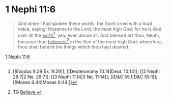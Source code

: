 # 1 Nephi 11:6

> And when I had spoken these words, the Spirit cried with a loud voice, saying: Hosanna to the Lord, the most high God; for he is God over all the <u>earth</u>[^a], yea, even above all. And blessed art thou, Nephi, because thou <u>believest</u>[^b] in the Son of the most high God; wherefore, thou shalt behold the things which thou hast desired.

[1 Nephi 11:6](https://www.churchofjesuschrist.org/study/scriptures/bofm/1-ne/11?lang=eng&id=p6#p6)


[^a]: [[Exodus 9.29|Ex. 9:29]]; [[Deuteronomy 10.14|Deut. 10:14]]; [[2 Nephi 29.7|2 Ne. 29:7]]; [[3 Nephi 11.14|3 Ne. 11:14]]; [[D&C 55.1|D&C 55:1]]; [[Moses 6.44|Moses 6:44.]]
[^b]: TG [Believe.](https://www.churchofjesuschrist.org/study/scriptures/tg/believe?lang=eng)
